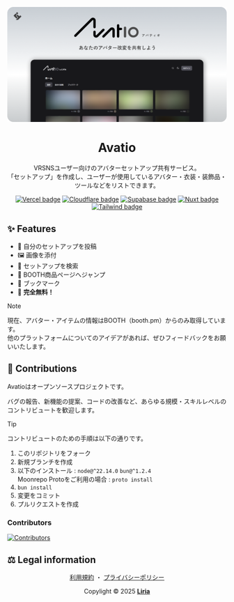 [![Avatio][banner]][avatio]

<div align="center">

# Avatio

VRSNSユーザー向けのアバターセットアップ共有サービス。<br>
「セットアップ」を作成し、ユーザーが使用しているアバター・衣装・装飾品・ツールなどをリストできます。

[![Vercel badge][badge-vercel]][vercel]
[![Cloudflare badge][badge-cloudflare]][cloudflare]
[![Supabase badge][badge-supabase]][supabase]
[![Nuxt badge][badge-nuxt]][nuxt]
[![Tailwind badge][badge-tailwind]][tailwind]

</div>

## ✨ Features

- 🚀 自分のセットアップを投稿
- 🖼 画像を添付
- 🔎 セットアップを検索
- 🐫 BOOTH商品ページへジャンプ
- 🔖 ブックマーク
- 🎉 **完全無料！**

> [!NOTE]
>
> 現在、アバター・アイテムの情報はBOOTH（booth.pm）からのみ取得しています。<br>
他のプラットフォームについてのアイデアがあれば、ぜひフィードバックをお願いいたします。

## 🤝 Contributions

Avatioはオープンソースプロジェクトです。

バグの報告、新機能の提案、コードの改善など、あらゆる規模・スキルレベルのコントリビュートを歓迎します。

> [!TIP]
> コントリビュートのための手順は以下の通りです。
>
> 1. このリポジトリをフォーク
> 1. 新規ブランチを作成
> 1. 以下のインストール : `node@^22.14.0` `bun@^1.2.4`<br>
> Moonrepo Protoをご利用の場合 : `proto install`
> 1. `bun install`
> 1. 変更をコミット
> 1. プルリクエストを作成

### Contributors

[![Contributors][contributors-image]][contributors]

## ⚖ Legal information

<div align="center">

[利用規約][avatio-terms]
・
[プライバシーポリシー][avatio-privacy]

Copylight © 2025 **[Liria][liria]**

</div>

<!-- links -->

[banner]: /public/ogp_2.png
[avatio]: https://avatio.me
[avatio-terms]: https://avatio.me/terms
[avatio-privacy]: https://avatio.me/privacy-policy
[liria]: https://liria.work
[vercel]: https://vercel.com
[cloudflare]: https://cloudflare.com
[supabase]: https://supabase.com
[nuxt]: https://nuxt.com
[tailwind]: https://tailwindcss.com
[badge-vercel]: https://svgl-badge.vercel.app/api/Hosting/Vercel?theme=dark
[badge-cloudflare]: https://svgl-badge.vercel.app/api/Software/Cloudflare?theme=dark
[badge-supabase]: https://svgl-badge.vercel.app/api/Database/Supabase?theme=dark
[badge-nuxt]: https://svgl-badge.vercel.app/api/Framework/Nuxt?theme=dark
[badge-tailwind]: https://svgl-badge.vercel.app/api/Framework/Tailwind%20CSS?theme=dark
[contributors]: https://github.com/Liria-works/avatio/graphs/contributors
[contributors-image]: https://contrib.rocks/image?repo=Liria-works/avatio&anon=1
